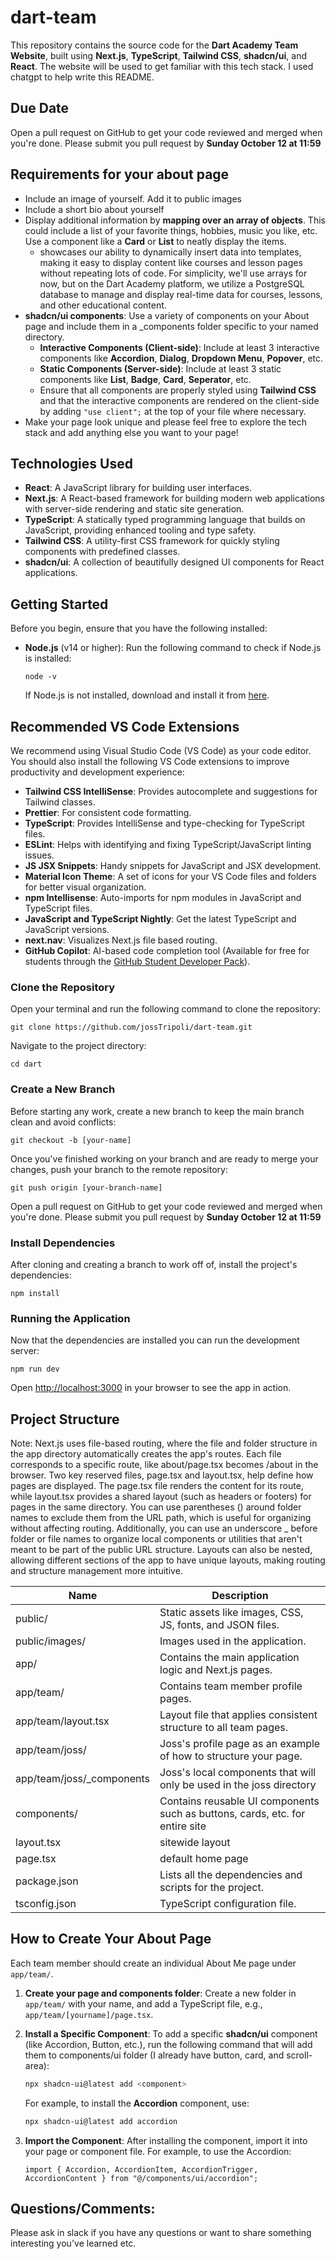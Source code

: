 # dart-team

This repository contains the source code for the **Dart Academy Team Website**, built using **Next.js**, **TypeScript**, **Tailwind CSS**, **shadcn/ui**, and **React**. The website will be used to get familiar with this tech stack. I used chatgpt to help write this README.

## Due Date

Open a pull request on GitHub to get your code reviewed and merged when you're done. Please submit you pull request by **Sunday October 12 at 11:59**

## Requirements for your about page
- Include an image of yourself. Add it to public images
- Include a short bio about yourself
- Display additional information by **mapping over an array of objects**. This could include a list of your favorite things, hobbies, music you like, etc. Use a component like a **Card** or **List** to neatly display the items. 
  - showcases our ability to dynamically insert data into templates, making it easy to display content like courses and lesson pages without repeating lots of code. For simplicity, we'll use arrays for now, but on the Dart Academy platform, we utilize a PostgreSQL database to manage and display real-time data for courses, lessons, and other educational content.
- **shadcn/ui components**: Use a variety of components on your About page and include them in a _components folder specific to your named directory.
  - **Interactive Components (Client-side)**: Include at least 3 interactive components like **Accordion**, **Dialog**, **Dropdown Menu**, **Popover**, etc.
  - **Static Components (Server-side)**: Include at least 3 static components like **List**, **Badge**, **Card**, **Seperator**, etc.
  - Ensure that all components are properly styled using **Tailwind CSS** and that the interactive components are rendered on the client-side by adding `"use client";` at the top of your file where necessary.
- Make your page look unique and please feel free to explore the tech stack and add anything else you want to your page!

## Technologies Used

- **React**: A JavaScript library for building user interfaces.
- **Next.js**: A React-based framework for building modern web applications with server-side rendering and static site generation.
- **TypeScript**: A statically typed programming language that builds on JavaScript, providing enhanced tooling and type safety.
- **Tailwind CSS**: A utility-first CSS framework for quickly styling components with predefined classes.
- **shadcn/ui**: A collection of beautifully designed UI components for React applications.

## Getting Started

Before you begin, ensure that you have the following installed:

- **Node.js** (v14 or higher): Run the following command to check if Node.js is installed:
   ```
  node -v
   ```
  If Node.js is not installed, download and install it from [here](https://nodejs.org).

## Recommended VS Code Extensions

We recommend using Visual Studio Code (VS Code) as your code editor. You should also install the following VS Code extensions to improve productivity and development experience:

- **Tailwind CSS IntelliSense**: Provides autocomplete and suggestions for Tailwind classes.
- **Prettier**: For consistent code formatting.
- **TypeScript**: Provides IntelliSense and type-checking for TypeScript files.
- **ESLint**: Helps with identifying and fixing TypeScript/JavaScript linting issues.
- **JS JSX Snippets**: Handy snippets for JavaScript and JSX development.
- **Material Icon Theme**: A set of icons for your VS Code files and folders for better visual organization.
- **npm Intellisense**: Auto-imports for npm modules in JavaScript and TypeScript files.
- **JavaScript and TypeScript Nightly**: Get the latest TypeScript and JavaScript versions.
- **next.nav**: Visualizes Next.js file based routing.
- **GitHub Copilot**: AI-based code completion tool (Available for free for students through the [GitHub Student Developer Pack](https://education.github.com/pack/join)).

### Clone the Repository
Open your terminal and run the following command to clone the repository:

 ```
git clone https://github.com/jossTripoli/dart-team.git
 ```

Navigate to the project directory:

 ```
cd dart
 ```

### Create a New Branch
Before starting any work, create a new branch to keep the main branch clean and avoid conflicts:

 ```
git checkout -b [your-name]
 ```

Once you've finished working on your branch and are ready to merge your changes, push your branch to the remote repository:

 ```
git push origin [your-branch-name]
 ```

Open a pull request on GitHub to get your code reviewed and merged when you're done. Please submit you pull request by **Sunday October 12 at 11:59**

### Install Dependencies
After cloning and creating a branch to work off of, install the project's dependencies:

 ```
npm install
 ```

### Running the Application
Now that the dependencies are installed you can run the development server:

 ```
npm run dev
 ```

Open [http://localhost:3000](http://localhost:3000) in your browser to see the app in action.

## Project Structure

Note: 
Next.js uses file-based routing, where the file and folder structure in the app directory automatically creates the app's routes. Each file corresponds to a specific route, like about/page.tsx becomes /about in the browser. Two key reserved files, page.tsx and layout.tsx, help define how pages are displayed. The page.tsx file renders the content for its route, while layout.tsx provides a shared layout (such as headers or footers) for pages in the same directory. You can use parentheses () around folder names to exclude them from the URL path, which is useful for organizing without affecting routing. Additionally, you can use an underscore _ before folder or file names to organize local components or utilities that aren't meant to be part of the public URL structure. Layouts can also be nested, allowing different sections of the app to have unique layouts, making routing and structure management more intuitive.

| Name               | Description                                                             |
|--------------------|-------------------------------------------------------------------------|
| public/            | Static assets like images, CSS, JS, fonts, and JSON files.              |
| public/images/     | Images used in the application.                                         |
| app/               | Contains the main application logic and Next.js pages.                  |
| app/team/          | Contains team member profile pages.                                     |
| app/team/layout.tsx| Layout file that applies consistent structure to all team pages.        |
| app/team/joss/     | Joss's profile page as an example of how to structure your page.        |
| app/team/joss/_components     | Joss's local components that will only be used in the joss directory     |
| components/        | Contains reusable UI components such as buttons, cards, etc. for entire site          |
| layout.tsx        | sitewide layout                  |
| page.tsx           | default home page                                |
| package.json       | Lists all the dependencies and scripts for the project.                 |
| tsconfig.json      | TypeScript configuration file.                                          |

## How to Create Your About Page
Each team member should create an individual About Me page under `app/team/`. 

1. **Create your page and components folder**:
Create a new folder in `app/team/` with your name, and add a TypeScript file, e.g., `app/team/[yourname]/page.tsx`.

2. **Install a Specific Component**:
   To add a specific **shadcn/ui** component (like Accordion, Button, etc.), run the following command that will add them to components/ui folder (I already have button, card, and scroll-area):

   ```bash
   npx shadcn-ui@latest add <component>
   ```

   For example, to install the **Accordion** component, use:
   
   ```bash
   npx shadcn-ui@latest add accordion
   ```

3. **Import the Component**:
   After installing the component, import it into your page or component file. For example, to use the Accordion:

   ```tsx
   import { Accordion, AccordionItem, AccordionTrigger, AccordionContent } from "@/components/ui/accordion";
   ```
## Questions/Comments:
  Please ask in slack if you have any questions or want to share something interesting you've learned etc.
